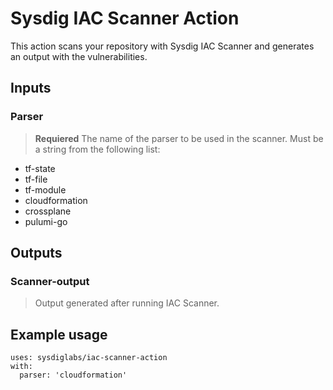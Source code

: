 # Sysdig IAC Scanner Action 

This action scans your repository with Sysdig IAC Scanner and generates an output with the vulnerabilities.  

## Inputs

### Parser    
> **Requiered** The name of the parser to be used in the scanner. Must be a string from the following list:
- tf-state
- tf-file
- tf-module
- cloudformation
- crossplane
- pulumi-go

## Outputs
### Scanner-output
> Output generated after running IAC Scanner.

## Example usage
```
uses: sysdiglabs/iac-scanner-action  
with:  
  parser: 'cloudformation'  
```